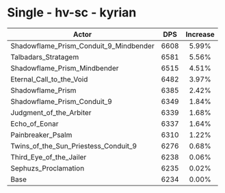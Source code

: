 # Single - hv-sc - kyrian
| Actor | DPS | Increase |
|---|:---:|:---:|
|Shadowflame_Prism_Conduit_9_Mindbender|6608|5.99%|
|Talbadars_Stratagem|6581|5.56%|
|Shadowflame_Prism_Mindbender|6515|4.51%|
|Eternal_Call_to_the_Void|6482|3.97%|
|Shadowflame_Prism|6385|2.42%|
|Shadowflame_Prism_Conduit_9|6349|1.84%|
|Judgment_of_the_Arbiter|6339|1.68%|
|Echo_of_Eonar|6337|1.64%|
|Painbreaker_Psalm|6310|1.22%|
|Twins_of_the_Sun_Priestess_Conduit_9|6276|0.68%|
|Third_Eye_of_the_Jailer|6238|0.06%|
|Sephuzs_Proclamation|6235|0.02%|
|Base|6234|0.00%|
